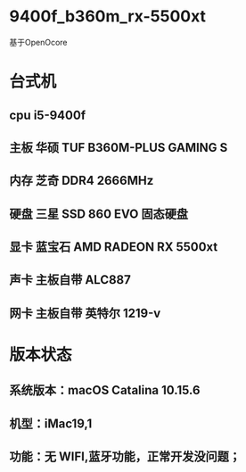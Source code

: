 # 9400f_b360m_rx-5500xt
基于OpenOcore

# 台式机
## cpu  i5-9400f
## 主板  华硕 TUF B360M-PLUS GAMING S
## 内存  芝奇 DDR4 2666MHz
## 硬盘  三星 SSD 860 EVO 固态硬盘
## 显卡  蓝宝石 AMD RADEON RX 5500xt
## 声卡  主板自带 ALC887
## 网卡  主板自带 英特尔 1219-v

# 版本状态
## 系统版本：macOS Catalina 10.15.6
## 机型：iMac19,1
## 功能：无 WIFI,蓝牙功能，正常开发没问题；
